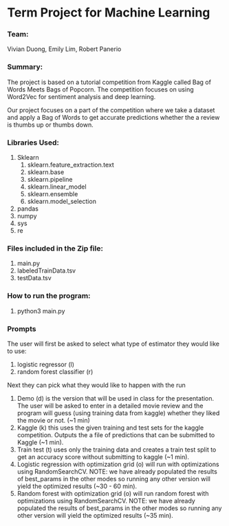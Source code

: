 # Term Project for Machine Learning
### Team:
Vivian Duong, Emily Lim, Robert Panerio

### Summary:
The project is based on a tutorial competition from Kaggle called Bag of Words Meets Bags of Popcorn. The competition focuses on using Word2Vec for sentiment analysis and deep learning. 

Our project focuses on a part of the competition where we take a dataset and apply a Bag of Words to get accurate predictions whether the a review is thumbs up or thumbs down. 

	
### Libraries Used:
1. Sklearn
   1. sklearn.feature_extraction.text
   2. sklearn.base
   3. sklearn.pipeline
   4. sklearn.linear_model
   5. sklearn.ensemble
   6. sklearn.model_selection
2. pandas
3. numpy
4. sys
5. re

### Files included in the Zip file:
1. main.py
2. labeledTrainData.tsv
3. testData.tsv

### How to run the program:
1. python3 main.py

### Prompts
The user will first be asked to select what type of estimator they would like to use: 
1. logistic regressor (l)
2. random forest classifier (r)

Next they can pick what they would like to happen with the run 
1. Demo (d) is the version that will be used in class for the presentation. The user will
   be asked to enter in a detailed movie review and the program will guess (using training
   data from kaggle) whether they liked the movie or not. (~1 min)
3. Kaggle (k) this uses the given training and test sets for the kaggle competition.
   Outputs the a file of predictions that can be submitted to Kaggle (~1 min).
5. Train test (t) uses only the training data and creates a train test split to get an
   accuracy score without submitting to kaggle (~1 min).
7. Logistic regression with optimization grid (o) will run with optimizations using RandomSearchCV.
   NOTE: we have already populated the results of best_params in the other modes so running any other version
   will yield the optimized results (~30 - 60 min).
9. Random forest with optimization grid (o) will run random forest with optimizations using RandomSearchCV.
   NOTE: we have already populated the results of best_params in the other modes so running any other version
   will yield the optimized results (~35 min). 